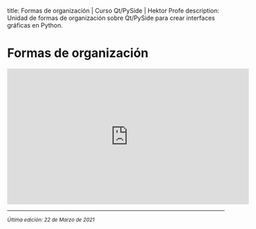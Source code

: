 title: Formas de organización | Curso Qt/PySide | Hektor Profe
description: Unidad de formas de organización sobre Qt/PySide para crear interfaces gráficas en Python.

# Formas de organización

<div class='embed-container'><iframe width="560" height="315" src="https://www.youtube.com/embed/ZYq3XFg527k" title="YouTube video player" frameborder="0" allow="accelerometer; autoplay; clipboard-write; encrypted-media; gyroscope; picture-in-picture" allowfullscreen></iframe></div>

___
<small class="edited"><i>Última edición: 22 de Marzo de 2021</i></small>